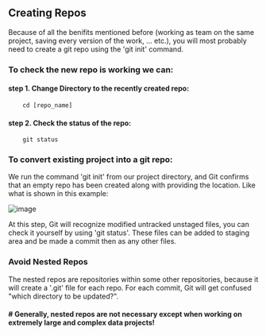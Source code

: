 ## Creating Repos
Because of all the benifits mentioned before (working as team on the same project, saving every version of the work, ... etc.), you will most probably need to create a git repo using the 'git init' command.

### To check the new repo is working we can:
#### step 1. Change Directory to the recently created repo:
        cd [repo_name]
#### step 2. Check the status of the repo:
        git status

### To convert existing project into a git repo:
We run the command 'git init' from our project directory, and Git confirms that an empty repo has been created along with providing the location. Like what is shown in this example:

![image](https://github.com/Sir-Elite/My-Summaries/assets/66035383/617afeb6-ee00-40b2-a89d-f41ce82a602c)

At this step, Git will recognize modified untracked unstaged files, you can check it yourself by using 'git status'. These files can be added to staging area and be made a commit then as any other files.

### Avoid Nested Repos
The nested repos are repositories within some other repositories, because it will create a '.git' file for each repo. For each commit, Git will get confused "which directory to be updated?".
#### # Generally, nested repos are not necessary except when working on extremely large and complex data projects!
